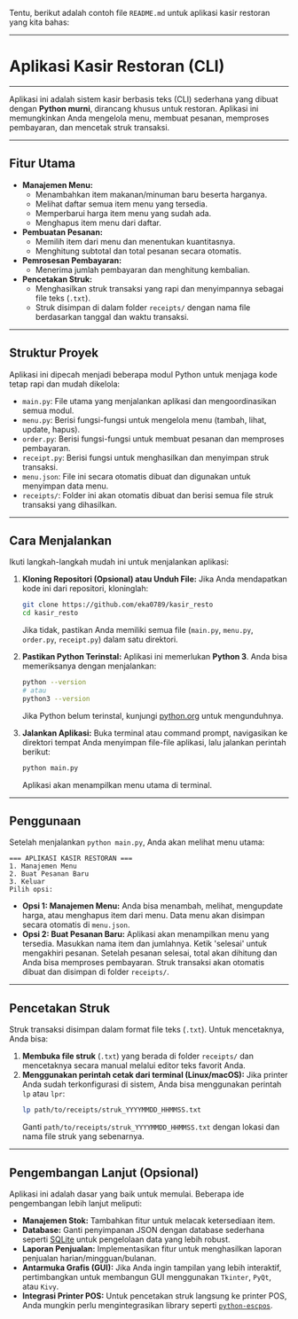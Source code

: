 Tentu, berikut adalah contoh file `README.md` untuk aplikasi kasir restoran yang kita bahas:

-----

# Aplikasi Kasir Restoran (CLI)

-----

Aplikasi ini adalah sistem kasir berbasis teks (CLI) sederhana yang dibuat dengan **Python murni**, dirancang khusus untuk restoran. Aplikasi ini memungkinkan Anda mengelola menu, membuat pesanan, memproses pembayaran, dan mencetak struk transaksi.

-----

## Fitur Utama

  * **Manajemen Menu:**
      * Menambahkan item makanan/minuman baru beserta harganya.
      * Melihat daftar semua item menu yang tersedia.
      * Memperbarui harga item menu yang sudah ada.
      * Menghapus item menu dari daftar.
  * **Pembuatan Pesanan:**
      * Memilih item dari menu dan menentukan kuantitasnya.
      * Menghitung subtotal dan total pesanan secara otomatis.
  * **Pemrosesan Pembayaran:**
      * Menerima jumlah pembayaran dan menghitung kembalian.
  * **Pencetakan Struk:**
      * Menghasilkan struk transaksi yang rapi dan menyimpannya sebagai file teks (`.txt`).
      * Struk disimpan di dalam folder `receipts/` dengan nama file berdasarkan tanggal dan waktu transaksi.

-----

## Struktur Proyek

Aplikasi ini dipecah menjadi beberapa modul Python untuk menjaga kode tetap rapi dan mudah dikelola:

  * `main.py`: File utama yang menjalankan aplikasi dan mengoordinasikan semua modul.
  * `menu.py`: Berisi fungsi-fungsi untuk mengelola menu (tambah, lihat, update, hapus).
  * `order.py`: Berisi fungsi-fungsi untuk membuat pesanan dan memproses pembayaran.
  * `receipt.py`: Berisi fungsi untuk menghasilkan dan menyimpan struk transaksi.
  * `menu.json`: File ini secara otomatis dibuat dan digunakan untuk menyimpan data menu.
  * `receipts/`: Folder ini akan otomatis dibuat dan berisi semua file struk transaksi yang dihasilkan.

-----

## Cara Menjalankan

Ikuti langkah-langkah mudah ini untuk menjalankan aplikasi:

1.  **Kloning Repositori (Opsional) atau Unduh File:**
    Jika Anda mendapatkan kode ini dari repositori, kloninglah:

    ```bash
    git clone https://github.com/eka0789/kasir_resto
    cd kasir_resto
    ```

    Jika tidak, pastikan Anda memiliki semua file (`main.py`, `menu.py`, `order.py`, `receipt.py`) dalam satu direktori.

2.  **Pastikan Python Terinstal:**
    Aplikasi ini memerlukan **Python 3**. Anda bisa memeriksanya dengan menjalankan:

    ```bash
    python --version
    # atau
    python3 --version
    ```

    Jika Python belum terinstal, kunjungi [python.org](https://www.python.org/) untuk mengunduhnya.

3.  **Jalankan Aplikasi:**
    Buka terminal atau command prompt, navigasikan ke direktori tempat Anda menyimpan file-file aplikasi, lalu jalankan perintah berikut:

    ```bash
    python main.py
    ```

    Aplikasi akan menampilkan menu utama di terminal.

-----

## Penggunaan

Setelah menjalankan `python main.py`, Anda akan melihat menu utama:

```
=== APLIKASI KASIR RESTORAN ===
1. Manajemen Menu
2. Buat Pesanan Baru
3. Keluar
Pilih opsi:
```

  * **Opsi 1: Manajemen Menu:**
    Anda bisa menambah, melihat, mengupdate harga, atau menghapus item dari menu. Data menu akan disimpan secara otomatis di `menu.json`.
  * **Opsi 2: Buat Pesanan Baru:**
    Aplikasi akan menampilkan menu yang tersedia.
    Masukkan nama item dan jumlahnya. Ketik 'selesai' untuk mengakhiri pesanan.
    Setelah pesanan selesai, total akan dihitung dan Anda bisa memproses pembayaran.
    Struk transaksi akan otomatis dibuat dan disimpan di folder `receipts/`.

-----

## Pencetakan Struk

Struk transaksi disimpan dalam format file teks (`.txt`). Untuk mencetaknya, Anda bisa:

1.  **Membuka file struk** (`.txt`) yang berada di folder `receipts/` dan mencetaknya secara manual melalui editor teks favorit Anda.
2.  **Menggunakan perintah cetak dari terminal (Linux/macOS):**
    Jika printer Anda sudah terkonfigurasi di sistem, Anda bisa menggunakan perintah `lp` atau `lpr`:
    ```bash
    lp path/to/receipts/struk_YYYYMMDD_HHMMSS.txt
    ```
    Ganti `path/to/receipts/struk_YYYYMMDD_HHMMSS.txt` dengan lokasi dan nama file struk yang sebenarnya.

-----

## Pengembangan Lanjut (Opsional)

Aplikasi ini adalah dasar yang baik untuk memulai. Beberapa ide pengembangan lebih lanjut meliputi:

  * **Manajemen Stok:** Tambahkan fitur untuk melacak ketersediaan item.
  * **Database:** Ganti penyimpanan JSON dengan database sederhana seperti [SQLite](https://docs.python.org/3/library/sqlite3.html) untuk pengelolaan data yang lebih robust.
  * **Laporan Penjualan:** Implementasikan fitur untuk menghasilkan laporan penjualan harian/mingguan/bulanan.
  * **Antarmuka Grafis (GUI):** Jika Anda ingin tampilan yang lebih interaktif, pertimbangkan untuk membangun GUI menggunakan `Tkinter`, `PyQt`, atau `Kivy`.
  * **Integrasi Printer POS:** Untuk pencetakan struk langsung ke printer POS, Anda mungkin perlu mengintegrasikan library seperti [`python-escpos`](https://www.google.com/search?q=%5Bhttps://pypi.org/project/python-escpos/%5D\(https://pypi.org/project/python-escpos/\)).
